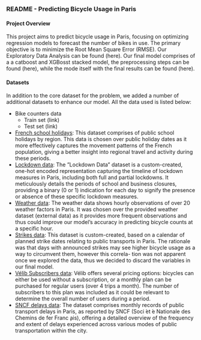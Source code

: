 
### README - Predicting Bicycle Usage in Paris

#### Project Overview
This project aims to predict bicycle usage in Paris, focusing on optimizing regression models to forecast the number of bikes in use. The primary objective is to minimize the Root Mean Square Error (RMSE). Our Exploratory Data Analysis can be found (here). Our final model comprises of a a catboost and XGBosst stacked model, the preprocessing steps can be found (here), while the mode itself with the final results can be found (here).

#### Datasets 
In addition to the core dataset for the problem, we added a number of additional datasets to enhance our model. All the data used is listed below:
- Bike counters data
    - Train set (link)
    - Test set (link)
- [French school holidays](https://www.data.gouv.fr/en/datasets/jours-feries-en-france/.): This dataset comprises of public school holidays by region. This data is chosen over public holiday dates as it more effectively captures the movement patterns of the French population, giving a better insight into regional travel and activity during these periods.
- [Lockdown data](https://www.researchgate.net/figure/Timeline-of-lockdowns-in-France-and-data-collection_fig1_356080898.): The ”Lockdown Data” dataset is a custom-created, one-hot encoded representation capturing the timeline of lockdown measures in Paris, including both full and partial lockdowns. It meticulously details the periods of school and business closures, providing a binary (0 or 1) indication for each day to signify the presence or absence of these specific lockdown measures.
- [Weather data](https://www.visualcrossing.com/weather/weather-data-services/paris/metric/2020-01-01/2023-11-29.): The weather data shows hourly observations of over 20 weather factors in Paris. It was chosen over the provided weather dataset (external data) as it provides more frequent observations and thus could improve our model’s accuracy in predicting bicycle counts at a specific hour.
- [Strikes data](https://www.cestlagreve.fr/calendrier): This dataset is custom-created, based on a calendar of planned strike dates relating to public transports in Paris. The rationale was that days with announced strikes may see higher bicycle usage as a way to circumvent them, however this correla- tion was not apparent once we explored the data, thus we decided to discard the variables in our final model.
- [Vélib Subscribers data](https://www.velib-metropole.fr/en/service): Vélib offers several pricing options: bicycles can either be used without a subscription, or a monthly plan can be purchased for regular users (over 4 trips a month). The number of subscribers to this plan was included as it could be relevant to determine the overall number of users during a period.
- [SNCF delays data](https://www.sncf.com/en/commitments/transparency/open-data): The dataset comprises monthly records of public transport delays in Paris, as reported by SNCF (Soci ́et ́e Nationale des Chemins de fer Franc ̧ais), offering a detailed overview of the frequency and extent of delays experienced across various modes of public transportation within the city.


